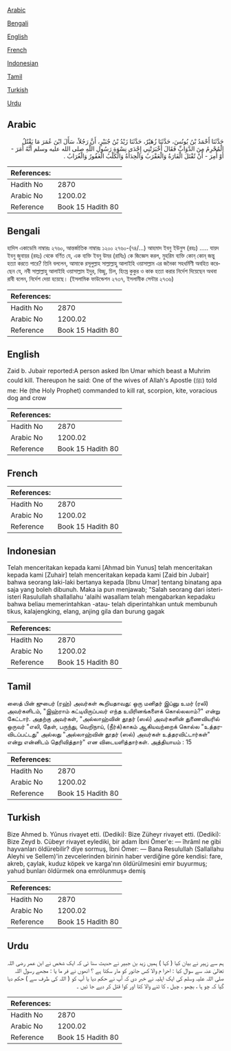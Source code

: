 [Arabic](#arabic)

[Bengali](#bengali)

[English](#english)

[French](#french)

[Indonesian](#indonesian)

[Tamil](#tamil)

[Turkish](#turkish)

[Urdu](#urdu)

## Arabic


<div dir="rtl" lang="ar" style={{fontSize:'larger',backgroundColor:'#f8f9fa',padding:20}}>
حَدَّثَنَا أَحْمَدُ بْنُ يُونُسَ، حَدَّثَنَا زُهَيْرٌ، حَدَّثَنَا زَيْدُ بْنُ جُبَيْرٍ، أَنَّ رَجُلاً، سَأَلَ ابْنَ عُمَرَ مَا يَقْتُلُ الْمُحْرِمُ مِنَ الدَّوَابِّ فَقَالَ أَخْبَرَتْنِي إِحْدَى نِسْوَةِ رَسُولِ اللَّهِ صلى الله عليه وسلم أَنَّهُ أَمَرَ - أَوْ أُمِرَ - أَنْ تُقْتَلَ الْفَارَةُ وَالْعَقْرَبُ وَالْحِدَأَةُ وَالْكَلْبُ الْعَقُورُ وَالْغُرَابُ ‏.‏
</div>
<div style={{backgroundColor:'#f8f9fa',padding:20, marginBottom: 10}}><table> <thead> <tr> <th>References:</th> <th></th> </tr> </thead> <tbody><tr><td>Hadith No</td><td>2870</td></tr><tr><td>Arabic No</td><td>1200.02</td></tr><tr><td>Reference</td><td>Book 15 Hadith 80</td></tr></tbody></table></div>

## Bengali


<div dir="ltr" lang="bn" style={{fontSize:'larger',backgroundColor:'#f8f9fa',padding:20}}>
হাদিস একাডেমি নাম্বারঃ ২৭৬০, আন্তর্জাতিক নাম্বারঃ ১২০০ ২৭৬০-(৭৪/...) আহমাদ ইবনু ইউনুস (রহঃ) ..... যায়দ ইবনু জুবায়র (রহঃ) থেকে বর্ণিত যে, এক ব্যক্তি ইবনু উমর (রাযিঃ) কে জিজ্ঞেস করল, মুহরিম ব্যক্তি কোন্‌ কোন্‌ জন্তু হত্যা করতে পারে? তিনি বললেন, আমাকে রসূলুল্লাহ সাল্লাল্লাহু আলাইহি ওয়াসাল্লাম এর জনৈকা সহধর্মিণী অবহিত করেছেন যে, নবী সাল্লাল্লাহু আলাইহি ওয়াসাল্লাম ইদুর, বিচ্ছু, চিল, হিংস্র কুকুর ও কাক হত্যা করার নির্দেশ দিয়েছেন অথবা রাবী বলেন, নির্দেশ দেয়া হয়েছে। (ইসলামিক ফাউন্ডেশন ২৭৩৭, ইসলামীক সেন্টার ২৭৩৬)
</div>
<div style={{backgroundColor:'#f8f9fa',padding:20, marginBottom: 10}}><table> <thead> <tr> <th>References:</th> <th></th> </tr> </thead> <tbody><tr><td>Hadith No</td><td>2870</td></tr><tr><td>Arabic No</td><td>1200.02</td></tr><tr><td>Reference</td><td>Book 15 Hadith 80</td></tr></tbody></table></div>

## English


<div dir="ltr" lang="en" style={{fontSize:'larger',backgroundColor:'#f8f9fa',padding:20}}>
Zaid b. Jubair reported:A person asked Ibn Umar which beast a Muhrim could kill. Thereupon he said: One of the wives of Allah's Apostle (ﷺ) told me: He (the Holy Prophet) commanded to kill rat, scorpion, kite, voracious dog and crow
</div>
<div style={{backgroundColor:'#f8f9fa',padding:20, marginBottom: 10}}><table> <thead> <tr> <th>References:</th> <th></th> </tr> </thead> <tbody><tr><td>Hadith No</td><td>2870</td></tr><tr><td>Arabic No</td><td>1200.02</td></tr><tr><td>Reference</td><td>Book 15 Hadith 80</td></tr></tbody></table></div>

## French


<div dir="ltr" lang="fr" style={{fontSize:'larger',backgroundColor:'#f8f9fa',padding:20}}>

</div>
<div style={{backgroundColor:'#f8f9fa',padding:20, marginBottom: 10}}><table> <thead> <tr> <th>References:</th> <th></th> </tr> </thead> <tbody><tr><td>Hadith No</td><td>2870</td></tr><tr><td>Arabic No</td><td>1200.02</td></tr><tr><td>Reference</td><td>Book 15 Hadith 80</td></tr></tbody></table></div>

## Indonesian


<div dir="ltr" lang="id" style={{fontSize:'larger',backgroundColor:'#f8f9fa',padding:20}}>
Telah menceritakan kepada kami [Ahmad bin Yunus] telah menceritakan kepada kami [Zuhair] telah menceritakan kepada kami [Zaid bin Jubair] bahwa seorang laki-laki bertanya kepada [Ibnu Umar] tentang binatang apa saja yang boleh dibunuh. Maka ia pun menjawab; "Salah seorang dari isteri-isteri Rasulullah shallallahu 'alaihi wasallam telah mengabarkan kepadaku bahwa beliau memerintahkan -atau- telah diperintahkan untuk membunuh tikus, kalajengking, elang, anjing gila dan burung gagak
</div>
<div style={{backgroundColor:'#f8f9fa',padding:20, marginBottom: 10}}><table> <thead> <tr> <th>References:</th> <th></th> </tr> </thead> <tbody><tr><td>Hadith No</td><td>2870</td></tr><tr><td>Arabic No</td><td>1200.02</td></tr><tr><td>Reference</td><td>Book 15 Hadith 80</td></tr></tbody></table></div>

## Tamil


<div dir="ltr" lang="ta" style={{fontSize:'larger',backgroundColor:'#f8f9fa',padding:20}}>
ஸைத் பின் ஜுபைர் (ரஹ்) அவர்கள் கூறியதாவது: ஒரு மனிதர் இப்னு உமர் (ரலி) அவர்களிடம், "இஹ்ராம் கட்டியிருப்பவர் எந்த உயிரினங்களைக் கொல்லலாம்?" என்று கேட்டார். அதற்கு அவர்கள், "அல்லாஹ்வின் தூதர் (ஸல்) அவர்களின் துணைவியரில் ஒருவர் "எலி, தேள், பருந்து, வெறிநாய், (நீர்க்)காகம் ஆகியவற்றைக் கொல்ல "உத்தரவிடப்பட்டது" அல்லது "அல்லாஹ்வின் தூதர் (ஸல்) அவர்கள் உத்தரவிட்டார்கள்" என்று என்னிடம் தெரிவித்தார்" என விடையளித்தார்கள். அத்தியாயம் : 15
</div>
<div style={{backgroundColor:'#f8f9fa',padding:20, marginBottom: 10}}><table> <thead> <tr> <th>References:</th> <th></th> </tr> </thead> <tbody><tr><td>Hadith No</td><td>2870</td></tr><tr><td>Arabic No</td><td>1200.02</td></tr><tr><td>Reference</td><td>Book 15 Hadith 80</td></tr></tbody></table></div>

## Turkish


<div dir="ltr" lang="tr" style={{fontSize:'larger',backgroundColor:'#f8f9fa',padding:20}}>
Bize Ahmed b. Yûnus rivayet etti. (Dediki): Bize Züheyr rivayet etti. (Dediki): Bize Zeyd b. Cübeyr rivayet eylediki, bir adam İbni Ömer'e: — îhrâml ne gibi hayvanları öldürebilir? diye sormuş, İbni Ömer: — Bana Resulullah (Sallallahu Aleyhi ve Sellem)'in zevcelerinden birinin haber verdiğine göre kendisi: fare, akreb, çaylak, kuduz köpek ve karga'nın öldürülmesini emir buyurmuş; yahud bunları öldürmek ona emrölunmuş» demiş
</div>
<div style={{backgroundColor:'#f8f9fa',padding:20, marginBottom: 10}}><table> <thead> <tr> <th>References:</th> <th></th> </tr> </thead> <tbody><tr><td>Hadith No</td><td>2870</td></tr><tr><td>Arabic No</td><td>1200.02</td></tr><tr><td>Reference</td><td>Book 15 Hadith 80</td></tr></tbody></table></div>

## Urdu


<div dir="rtl" lang="ur" style={{fontSize:'larger',backgroundColor:'#f8f9fa',padding:20}}>
ہم سے زہیر نے بیان کیا ( کہا ) ہمیں زید بن جبیر نے حدیث سنا ئی کہ ایک شخص نے ابن عمر رضی اللہ تعالیٰ عنہ سے سوال کیا : احرا م والا کس جانور کو مار سکتا ہے ؟ انھوں نے فر ما یا : مجھے رسول اللہ صلی اللہ علیہ وسلم کی ایک اہلیہ نے خبر دی کہ آپ نے حکم دیا یا آپ کو ( اللہ کی طرف سے ) حکم دیا گیا کہ چو ہا ، بچھو ، چیل ، کا ٹنے والا کتا اور کوا قتل کر دیے جا ئیں ۔
</div>
<div style={{backgroundColor:'#f8f9fa',padding:20, marginBottom: 10}}><table> <thead> <tr> <th>References:</th> <th></th> </tr> </thead> <tbody><tr><td>Hadith No</td><td>2870</td></tr><tr><td>Arabic No</td><td>1200.02</td></tr><tr><td>Reference</td><td>Book 15 Hadith 80</td></tr></tbody></table></div>